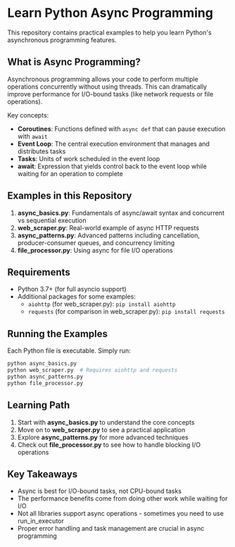 # Learn Python Async Programming

This repository contains practical examples to help you learn Python's asynchronous programming features.

## What is Async Programming?

Asynchronous programming allows your code to perform multiple operations concurrently without using threads. This can dramatically improve performance for I/O-bound tasks (like network requests or file operations).

Key concepts:
- **Coroutines**: Functions defined with `async def` that can pause execution with `await`
- **Event Loop**: The central execution environment that manages and distributes tasks
- **Tasks**: Units of work scheduled in the event loop
- **await**: Expression that yields control back to the event loop while waiting for an operation to complete

## Examples in this Repository

1. **async_basics.py**: Fundamentals of async/await syntax and concurrent vs sequential execution
2. **web_scraper.py**: Real-world example of async HTTP requests
3. **async_patterns.py**: Advanced patterns including cancellation, producer-consumer queues, and concurrency limiting
4. **file_processor.py**: Using async for file I/O operations

## Requirements

- Python 3.7+ (for full asyncio support)
- Additional packages for some examples:
  - `aiohttp` (for web_scraper.py): `pip install aiohttp`
  - `requests` (for comparison in web_scraper.py): `pip install requests`

## Running the Examples

Each Python file is executable. Simply run:

```bash
python async_basics.py
python web_scraper.py  # Requires aiohttp and requests
python async_patterns.py
python file_processor.py
```

## Learning Path

1. Start with **async_basics.py** to understand the core concepts
2. Move on to **web_scraper.py** to see a practical application
3. Explore **async_patterns.py** for more advanced techniques
4. Check out **file_processor.py** to see how to handle blocking I/O operations

## Key Takeaways

- Async is best for I/O-bound tasks, not CPU-bound tasks
- The performance benefits come from doing other work while waiting for I/O
- Not all libraries support async operations - sometimes you need to use run_in_executor
- Proper error handling and task management are crucial in async programming